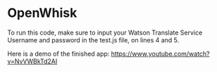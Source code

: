 # OpenWhisk

To run this code, make sure to input your Watson Translate Service Username and
password in the test.js file, on lines 4 and 5.  

Here is a demo of the finished app: https://www.youtube.com/watch?v=NvVWBkTd2AI

